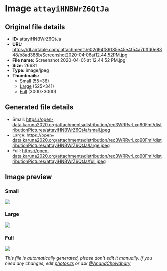 # Image `attayiHNBWrZ6QtJa`

## Original file details

- **ID:** attayiHNBWrZ6QtJa
- **URL:** https://dl.airtable.com/.attachments/e02d94f89185e45e4f54a7bffd0e8348/b8ad388b/Screenshot2020-04-06at12.44.52PM.jpg
- **File name:** Screenshot 2020-04-06 at 12.44.52 PM.jpg
- **Size:** 26681
- **Type:** image/jpeg
- **Thumbnails:**
  - [Small](https://dl.airtable.com/.attachmentThumbnails/74033fa144c59baf4eb5c4772da5117b/97eb3944) (55×36)
  - [Large](https://dl.airtable.com/.attachmentThumbnails/e6ad9ec61290d03f4fa8dcaa76009eb4/cc39def4) (525×341)
  - [Full](https://dl.airtable.com/.attachmentThumbnails/aa926c06bb16d9b9ec47a3e93a6a9d57/c252f485) (3000×3000)

## Generated file details

- Small: https://open-data.karuna2020.org/attachments/distribution/rec3WRRvrLxq90FmI/distributionPictures/attayiHNBWrZ6QtJa/small.jpeg
- Large: https://open-data.karuna2020.org/attachments/distribution/rec3WRRvrLxq90FmI/distributionPictures/attayiHNBWrZ6QtJa/large.jpeg
- Full: https://open-data.karuna2020.org/attachments/distribution/rec3WRRvrLxq90FmI/distributionPictures/attayiHNBWrZ6QtJa/full.jpeg

## Image preview

### Small

![](https://open-data.karuna2020.org/attachments/distribution/rec3WRRvrLxq90FmI/distributionPictures/attayiHNBWrZ6QtJa/small.jpeg)

### Large

![](https://open-data.karuna2020.org/attachments/distribution/rec3WRRvrLxq90FmI/distributionPictures/attayiHNBWrZ6QtJa/large.jpeg)

### Full

![](https://open-data.karuna2020.org/attachments/distribution/rec3WRRvrLxq90FmI/distributionPictures/attayiHNBWrZ6QtJa/full.jpeg)

_This file is automatically generated, please don't edit it manually. If you need any changes, edit [photos.ts](/photos.ts) or ask [@AnandChowdhary](https://github.com/AnandChowdhary)_
